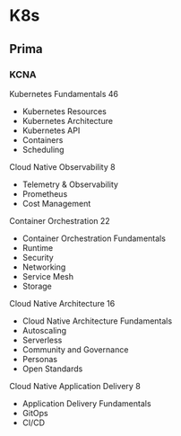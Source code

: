 # K8s

## Prima

### KCNA
Kubernetes Fundamentals 46
- Kubernetes Resources 
- Kubernetes Architecture 
- Kubernetes API
- Containers
- Scheduling

Cloud Native Observability 8
- Telemetry & Observability 
- Prometheus
- Cost Management

Container Orchestration 22
- Container Orchestration Fundamentals
- Runtime
- Security
- Networking
- Service Mesh 
- Storage

Cloud Native Architecture 16
- Cloud Native Architecture Fundamentals 
- Autoscaling
- Serverless
- Community and Governance
- Personas
- Open Standards

Cloud Native Application Delivery 8
- Application Delivery Fundamentals 
- GitOps
- CI/CD